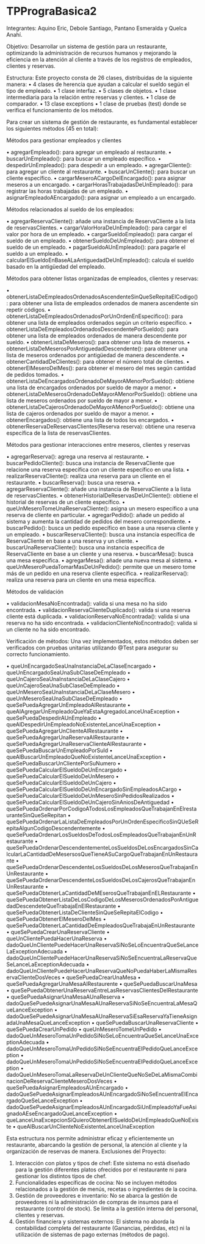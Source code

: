 # TPPrograBasica2
Integrantes: Aquino Eric, Debole Santiago, Pantano Esmeralda y Quelca Anahí.

Objetivo: Desarrollar un sistema de gestión para un restaurante, optimizando la administración de recursos humanos y mejorando la eficiencia en la atención al cliente a través de los registros de empleados, clientes y reservas.

Estructura: Este proyecto consta de 26 clases, distribuidas de la siguiente manera:
•   4 clases de herencia que ayudan a calcular el sueldo según el tipo de empleado.
•   1 clase interfaz.
•   5 clases de objetos.
•   1 clase intermediaria para la relación entre reservas y clientes.
•   1 clase de comparador.
•   13 clase exceptions
•   1 clase de pruebas (test) donde se verifica el funcionamiento de los métodos.

Para crear un sistema de gestión de restaurante, es fundamental establecer los siguientes métodos (45 en total):

Métodos para gestionar empleados y clientes

•	agregarEmpleado(): para agregar un empleado al restaurante.
•	buscarUnEmpleado(): para buscar un empleado específico.
•	despedirUnEmpleado(): para despedir a un empleado.
•	agregarCliente(): para agregar un cliente al restaurante.
•	buscarUnCliente(): para buscar un cliente específico.
•	cargarMeseroACargoDelEncargado(): para asignar meseros a un encargado.
•	cargarHorasTrabajadasDeUnEmpleado(): para registrar las horas trabajadas de un empleado.
•	asignarEmpleadoAEncargado(): para asignar un empleado a un encargado.

Métodos relacionados al sueldo de los empleados:

•	agregarReservaCliente(): añade una instancia de ReservaCliente a la lista de reservasClientes.
•	cargarValorHoraDeUnEmpleado(): para cargar el valor por hora de un empleado.
•	cargarSueldoEmpleado(): para cargar el sueldo de un empleado.
•	obtenerSueldoDeUnEmpleado(): para obtener el sueldo de un empleado.
•	pagarSueldoAUnEmpleado(): para pagarle el sueldo a un empleado.
•	calcularElSueldoEnBaseALaAntiguedadDeUnEmpleado(): calcula el sueldo basado en la antigüedad del empleado.

Métodos para obtener listas organizadas de empleados, clientes y reservas:

•	obtenerListaDeEmpleadosOrdenadosAscendenteSinQueSeRepitaElCodigo(): para obtener una lista de empleados ordenados de manera ascendente sin repetir códigos.
•	obtenerListaDeEmpleadosOrdenadosPorUnOrdenEnEspecifico(): para obtener una lista de empleados ordenados según un criterio específico.
•	obtenerListaDeEmpleadosOrdenadosDescendentePorSueldo(): para obtener una lista de empleados ordenados de manera descendente por sueldo.
•	obtenerListaDeMeseros(): para obtener una lista de meseros.
•	obtenerListaDeMeserosPorAntiguedadDescendente(): para obtener una lista de meseros ordenados por antigüedad de manera descendente.
•	obtenerCantidadDeClientes(): para obtener el número total de clientes.
•	obtenerElMeseroDelMes(): para obtener el mesero del mes según cantidad de pedidos tomados.
•	obtenerListaDeEncargadosOrdenadoDeMayorAMenorPorSueldo(): obtiene una lista de encargados ordenados por sueldo de mayor a menor.
•	obtenerListaDeMeserosOrdenadoDeMayorAMenorPorSueldo(): obtiene una lista de meseros ordenados por sueldo de mayor a menor.
•	obtenerListaDeCajerosOrdenadoDeMayorAMenorPorSueldo(): obtiene una lista de cajeros ordenados por sueldo de mayor a menor.
•	obtenerEncargados(): obtiene una lista de todos los encargados.
•	obtenerReservaDeReservasClientes(Reserva reserva): obtiene una reserva específica de la lista de reservasClientes.

Métodos para gestionar interacciones entre meseros, clientes y reservas

•	agregarReserva(): agrega una reserva al restaurante.
•	buscarPedidoCliente(): busca una instancia de ReservaCliente que relacione una reserva específica con un cliente específico en una lista.
•	realizarReservaCliente(): realiza una reserva para un cliente en el restaurante.
•	buscarReserva(): busca una reserva.
•	agregarReservaCliente(): añade una instancia de ReservaCliente a la lista de reservasClientes.
•	obtenerHistorialDeReservasDeUnCliente(): obtiene el historial de reservas de un cliente específico.
•	queUnMeseroTomeUnaReservaCliente(): asigna un mesero específico a una reserva de cliente en particular.
•	agregarPedido(): añade un pedido al sistema y aumenta la cantidad de pedidos del mesero correspondiente.
•	buscarPedido(): busca un pedido específico en base a una reserva cliente y un empleado.
•	buscarReservaCliente(): busca una instancia específica de ReservaCliente en base a una reserva y un cliente.
•	buscarUnaReservaCliente(): busca una instancia específica de ReservaCliente en base a un cliente y una reserva.
•	buscarMesa(): busca una mesa específica.
•	agregarMesa(): añade una nueva mesa al sistema.
•	queUnMeseroPuedaTomarMasDeUnPedido(): permite que un mesero tome más de un pedido en una reserva cliente específica.
•	realizarReserva(): realiza una reserva para un cliente en una mesa específica.

Métodos de validación

•	validacionMesaNoEncontrada(): valida si una mesa no ha sido encontrada.
•	validacionReservaClienteDuplicado(): valida si una reserva cliente está duplicada.
•	validacionReservaNoEncontrada(): valida si una reserva no ha sido encontrada.
•	validacionClienteNoEncontrado(): valida si un cliente no ha sido encontrado.


Verificación de métodos:
Una vez implementados, estos métodos deben ser verificados con pruebas unitarias utilizando @Test para asegurar su correcto funcionamiento.

•	queUnEncargadoSeaUnaInstanciaDeLaClaseEncargado
•	queUnEncargadoSeaUnaSubClaseDeEmpleado
•	queUnCajeroSeaUnaInstanciaDeLaClaseCajero
•	queUnCajeroSeaUnaSubClaseDeEmpleado
•	queUnMeseroSeaUnaInstanciaDeLaClaseMesero
•	queUnMeseroSeaUnaSubClaseDeEmpleado
•	queSePuedaAgregarUnEmpleadoAlRestaurante
•	queAlAgregarUnEmpleadoQueYaEstaAgregadoLanceUnaException
•	queSePuedaDespedirAUnEmpleado
•	queAlDespedirUnEmpleadoNoExistenteLanceUnaException
•	queSePuedaAgregarUnClienteAlRestaurante
•	queSePuedaAgregarUnaReservaAlRestaurante
•	queSePuedaAgregarUnaReservaClienteAlRestaurante
•	queSePuedaBuscarUnEmpleadoPorSuId
•	queAlBuscarUnEmpleadoQueNoExistenteLanceUnaException
•	queSePuedaBuscarUnClientePorSuNumero
•	queSePuedaCalcularElSueldoDeUnEncargado
•	queSePuedaCalcularElSueldoDeUnMesero
•	queSePuedaCalcularElSueldoDeUnCajero
•	queSePuedaCalcularElSueldoDeUnEncargadoSinEmpleadosACargo
•	queSePuedaCalcularElSueldoDeUnMeseroSinPedidosRealizados
•	queSePuedaCalcularElSueldoDeUnCajeroSinAniosDeAntiguedad
•	queSePuedaOrdenarPorCodigoATodosLosEmpleadosQueTrabajanEnElrestauranteSinQueSeRepitan
•	queSePuedaOrdenarLaListaDeEmpleadosPorUnOrdenEspecificoSinQUeSeRepitaAlgunCodigoDescendentemente
•	queSePuedaOrdenarLosSueldosDeTodosLosEmpleadosQueTrabajanEnUnRestaurante
•	queSePuedaOrdenarDescendentementeLosSueldosDeLosEncargadosSinCalcularLaCantidadDeMesersosQueTieneASuCargoQueTrabajanEnUnRestaurante
•	queSePuedaOrdenarDescendenteLosSueldosDeLosMeserosQueTrabajanEnUnRestaurante
•	queSePuedaOrdenarDescendenteLosSueldosDeLosCajerosQueTrabajanEnUnRestaurante
•	queSePuedaObtenerLaCantidadDeMEserosQueTrabajanEnELRestaurante
•	queSePuedaObtenerListaDeLosCodigoDeLosMeserosOrdenadosPorAntiguedadDescendeteQueTrabajaEnElRestaurante
•	queSePuedaObtenerListaDeClienteSinQueSeRepitaElCodigo
•	queSePuedaObtenerElMeseroDelMes
•	queSePuedaObtenerLaCantidadDeEmpleadosQueTrabajaEnUnRestaurante
•	queSePuedaCrearUnaReservaCliente
•	queUnClientePuedaHacerUnaReserva
•	dadoQueUnClientePuedeHacerUnaReservaSiNoSeLoEncuentraQueSeLanceLaExceptionAdecuada
•	dadoQueUnClientePuedeHacerUnaReservaSiNoSeEncuentraLaReservaQueSeLanceLaExceptionAdecuada
•	dadoQueUnClientePuedeHacerUnaReservaQueNoPuedaHaberLaMismaReservaClienteDosVeces
•	queSePuedaCrearUnaMesa
•	queSePuedaAgregarUnaMesaAlRestaurente
•	queSePuedaBuscarUnaMesa
•	queSePuedaObtenerUnaReservaEntreLasReservasClientesDelRestaurante
•	queSePuedaAsignarUnaMesaAUnaReserva
•	dadoQueSePuedeAsignarUnaMesaAUnaReservaSiNoSeEncuentraLaMesaQueLanceException
•	dadoQueSePuedeAsignarUnaMesaAUnaReservaSiEsaReservaYaTieneAsignadaUnaMesaQueLanceException
•	queSePuedaBuscarUnaReservaCliente
•	queSePuedaCrearUnPedido
•	queUnMeseroTomeUnPedido
•	dadoQueUnMeseroTomaUnPedidoSiNoSeLoEncuentraQueSeLanceUnaExceptionAdecuada
•	dadoQueUnMeseroTomaUnPedidoSiNoSeEncuentraElPedidoQueLanceException
•	dadoQueUnMeseroTomaUnPedidoSiNoSeEncuentraElPedidoQueLanceException
•	dadoQueUnMeseroTomaLaReservaDeUnClienteQueNoSeDeLaMismaCombinacionDeReservaClienteMeseroDosVeces
•	queSePuedaAsignarEmpleadosAUnEncargado
•	dadoQueSePuedeAsignarEmpleadosAUnEncargadoSiNoSeEncuentraElEncargadoQueSeLanceException
•	dadoQueSePuedeAsignarEmpleadosAUnEncargadoSiUnEmpleadoYaFueAsignadoAEseEncargadoQueLanceException
•	queLanceUnaExcepcionSiQuieroObtenerElSueldoDeUnEmpleadoQueNoExiste
•	queAlBuscarUnClienteNoExistenteLanceUnaException

Esta estructura nos permite administrar eficaz y eficientemente un restaurante, abarcando la gestión de personal, la atención al cliente y la organización de reservas de manera.
Exclusiones del Proyecto:
1. Interacción con platos y tipos de chef: Este sistema no está diseñado para la gestión diferentes platos ofrecidos por el restaurante ni para gestionar los distintos tipos de chef. 
2. Funcionalidades específicas de cocina: No se incluyen métodos relacionados a la gestión de menús, recetas o ingredientes de la cocina.
3. Gestión de proveedores e inventario: No se abarca la gestión de proveedores ni la administración de compras de insumos para el restaurante (control de stock). Se limita a la gestión interna del personal, clientes y reservas.
4. Gestión financiera y sistemas externos: El sistema no aborda la contabilidad completa del restaurante (Ganancias, pérdidas, etc) ni la utilización de sistemas de pago externas (métodos de pago).

